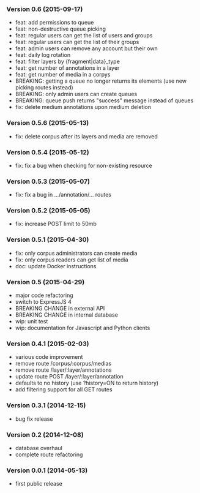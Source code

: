 ### Version 0.6 (2015-09-17)

  - feat: add permissions to queue
  - feat: non-destructive queue picking
  - feat: regular users can get the list of users and groups
  - feat: regular users can get the list of their groups
  - feat: admin users can remove any account but their own
  - feat: daily log rotation
  - feat: filter layers by {fragment|data}_type
  - feat: get number of annotations in a layer
  - feat: get number of media in a corpys
  - BREAKING: getting a queue no longer returns its elements (use new picking routes instead)
  - BREAKING: only admin users can create queues
  - BREAKING: queue push returns "success" message instead of queues
  - fix: delete medium annotations upon medium deletion

### Version 0.5.6 (2015-05-13)

  - fix: delete corpus after its layers and media are removed

### Version 0.5.4 (2015-05-12)

  - fix: fix a bug when checking for non-existing resource

### Version 0.5.3 (2015-05-07)

  - fix: fix a bug in .../annotation/... routes

### Version 0.5.2 (2015-05-05)

  - fix: increase POST limit to 50mb

### Version 0.5.1 (2015-04-30)

  - fix: only corpus administrators can create media
  - fix: only corpus readers can get list of media
  - doc: update Docker instructions

### Version 0.5 (2015-04-29)

  - major code refactoring
  - switch to ExpressJS 4
  - BREAKING CHANGE in external API
  - BREAKING CHANGE in internal database
  - wip: unit test
  - wip: documentation for Javascript and Python clients

### Version 0.4.1 (2015-02-03)

  - various code improvement
  - remove route /corpus/:corpus/medias
  - remove route /layer/:layer/annotations
  - update route POST /layer/:layer/annotation
  - defaults to no history (use ?history=ON to return history)
  - add filtering support for all GET routes

### Version 0.3.1 (2014-12-15)

  - bug fix release

### Version 0.2 (2014-12-08)

  - database overhaul
  - complete route refactoring

### Version 0.0.1 (2014-05-13)

  - first public release
